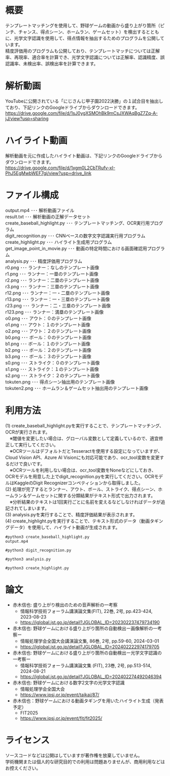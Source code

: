# 概要
テンプレートマッチングを使用して、野球ゲームの動画から盛り上がり箇所（ピンチ、チャンス、得点シーン、ホームラン、ゲームセット）を検出するとともに、光学文字認識を使用して、得点情報を抽出するためのプログラムを公開しています。  
精度評価用のプログラムも公開しており、テンプレートマッチについては正解率、再現率、適合率を計算でき、光学文字認識については正解率、認識精度、誤認識率、未検出率、誤検出率を計算できます。  
  
# 解析動画
YouTubeに公開されている「にじさんじ甲子園2022決勝」の１試合目を抽出しており、下記リンクのGoogleドライブからダウンロードできます。  
https://drive.google.com/file/d/1sJ0ygXSMOhBk9mCsJXWAqBgZ7Zq-A-jJ/view?usp=sharing  

# ハイライト動画
解析動画を元に作成したハイライト動画は、下記リンクのGoogleドライブからダウンロードできます。  
https://drive.google.com/file/d/1xgm0L2CbTRufv-xI-PhJ5EgMwbWEF7gi/view?usp=drive_link  
  
# ファイル構成
output.mp4 ･･･ 解析動画ファイル  
result.txt ･･･ 解析動画の正解データセット  
create_baseball_highlight.py ･･･ テンプレートマッチング、OCR実行用プログラム  
digit_recognition.py ･･･ CNNベースの数字文字認識実行用プログラム  
create_highlight.py ･･･ ハイライト生成用プログラム  
get_image_point_in_movie.py ･･･ 動画の特定時間における画面確認用プログラム  
analysis.py ･･･ 精度評価用プログラム  
r0.png ･･･ ランナー：なしのテンプレート画像  
r1.png ･･･ ランナー：一塁のテンプレート画像  
r2.png ･･･ ランナー：二塁のテンプレート画像  
r3.png ･･･ ランナー：三塁のテンプレート画像  
r12.png ･･･ ランナー：一・二塁のテンプレート画像  
r13.png ･･･ ランナー：一・三塁のテンプレート画像  
r23.png ･･･ ランナー：二・三塁のテンプレート画像  
r123.png ･･･ ランナー：満塁のテンプレート画像  
o0.png ･･･ アウト：０のテンプレート画像  
o1.png ･･･ アウト：１のテンプレート画像  
o2.png ･･･ アウト：２のテンプレート画像  
b0.png ･･･ ボール：０のテンプレート画像  
b1.png ･･･ ボール：１のテンプレート画像  
b2.png ･･･ ボール：２のテンプレート画像  
b3.png ･･･ ボール：３のテンプレート画像  
s0.png ･･･ ストライク：０のテンプレート画像  
s1.png ･･･ ストライク：１のテンプレート画像  
s2.png ･･･ ストライク：２のテンプレート画像  
tokuten.png ･･･ 得点シーン抽出用のテンプレート画像  
tokuten2.png ･･･ ホームラン＆ゲームセット抽出用のテンプレート画像  
  
# 利用方法
(1) create_baseball_highlight.pyを実行することで、テンプレートマッチング、OCRが実行されます。  
　※閾値を変更したい場合は、グローバル変数として定義しているので、適宜修正して実行してください。  
　※OCRツールはデフォルトだとTesseractを使用する設定になっていますが、Cloud Vision API、Azure AI Visionにも対応可能であり、ocr_tool変数を変更するだけで良いです。  
　※OCRツールを利用しない場合は、ocr_tool変数をNoneなどにしておき、OCRモデルを用意した上でdigit_recognition.pyを実行してください。OCRモデルはKaggleのDigit Recognizerコンペティションから取得しました。  
(2) 処理が完了するとランナー、アウト、ボール、ストライク、得点シーン、ホームラン＆ゲームセットに関する分類結果がテキスト形式で出力されます。  
　※分析結果のテキストは1回実行ごとに名前を変えるなどしなければデータが追記されてしまいます。  
(3) analysis.pyを実行することで、精度評価結果が表示されます。  
(4) create_highlight.pyを実行することで、テキスト形式のデータ（動画タギングデータ）を使用して、ハイライト動画が生成されます。  
  
```
#python3 create_baseball_highlight.py
output.mp4

#python3 digit_recognition.py

#python3 analysis.py

#python3 create_highlight.py
```
  
# 論文
- 赤木信也: 盛り上がり検出のための音声解析の一考察
  - 情報科学技術フォーラム講演論文集(FIT), 22巻, 2号, pp.423-424, 2023-08-23
  - https://jglobal.jst.go.jp/detail?JGLOBAL_ID=202302237479734190
- 赤木信也: 野球ゲームにおける盛り上がり箇所の自動検出ー画像解析の一考察ー
  - 情報処理学会全国大会講演論文集, 86巻, 2号, pp.59-60, 2024-03-01
  - https://jglobal.jst.go.jp/detail?JGLOBAL_ID=202402222974179705
- 赤木信也: 野球ゲームにおける盛り上がり箇所の自動検出ー光学文字認識の一考察ー
  - 情報科学技術フォーラム講演論文集 (FIT), 23巻, 2号, pp.513-514, 2024-08-21
  - https://jglobal.jst.go.jp/detail?JGLOBAL_ID=202402274492046394
- 赤木信也: 野球ゲームにおける数字2文字の光学文字認識
  - 情報処理学会全国大会
  - https://www.ipsj.or.jp/event/taikai/87/
- 赤木信也：野球ゲームにおける動画タギングを用いたハイライト生成（発表予定）
  - FIT2025
  - https://www.ipsj.or.jp/event/fit/fit2025/
  
# ライセンス
ソースコードなどは公開はしていますが著作権を放棄していません。  
学術機関または個人的な研究目的での利用は問題ありませんが、商用利用などはお控えください。  
  
